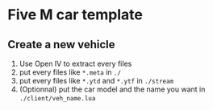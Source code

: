 # Five M car template

## Create a new vehicle

1. Use Open IV to extract every files
2. put every files like `*.meta` in `./`
3. put every files like `*.ytd` and `*.ytf` in `./stream`
4. (Optionnal) put the car model and the name you want in `./client/veh_name.lua`
